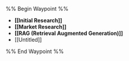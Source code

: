 %% Begin Waypoint %%
- **[[Initial Research]]**
- **[[Market Research]]**
- **[[RAG (Retrieval Augmented Generation)]]**
- [[Untitled]]

%% End Waypoint %%
